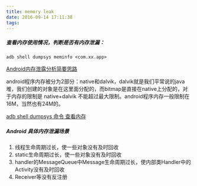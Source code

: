 ```yaml
---
title: memory leak
date: 2016-09-14 17:11:38
tags:
---
```



##### 查看内存使用情况，判断是否有内存泄漏：

`adb shell dumpsys meminfo <com.xx.app>`

[Android内存泄露分析简要思路](http://blog.csdn.net/ljphhj/article/details/44966023)

android程序内存被分为2部分：native和dalvik，dalvik就是我们平常说的java堆，我们创建的对象是在这里面分配的，而bitmap是直接在native上分配的，对于内存的限制是 native+dalvik 不能超过最大限制。android程序内存一般限制在16M，当然也有24M的。

[adb shell dumpsys 命令 查看内存](http://blog.csdn.net/xyz_lmn/article/details/7001892)  


##### Android 具体内存泄漏场景

1. 线程生命周期过长，使一些对象没有及时回收
2. static生命周期过长，使一些对象没有及时回收
3. handler的MessageQueue中Message生命周期过长，使内部类Handler中的Activity没有及时回收
4. Receiver等没有反注册

